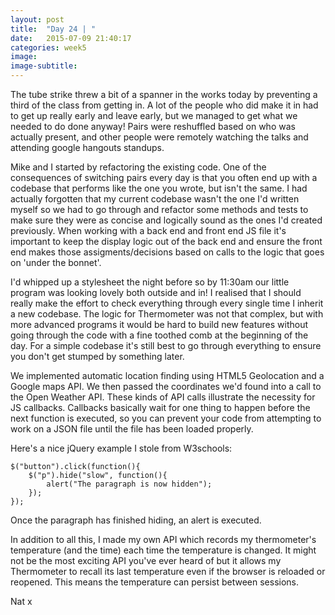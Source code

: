 ```yaml
---
layout: post
title:  "Day 24 | "
date:   2015-07-09 21:40:17
categories: week5
image: 
image-subtitle: 
---
```


The tube strike threw a bit of a spanner in the works today by preventing a third of the class from getting in. A lot of the people who did make it in had to get up really early and leave early, but we managed to get what we needed to do done anyway! Pairs were reshuffled based on who was actually present, and other people were remotely watching the talks and attending google hangouts standups.

Mike and I started by refactoring the existing code. One of the consequences of switching pairs every day is that you often end up with a codebase that performs like the one you wrote, but isn't the same. I had actually forgotten that my current codebase wasn't the one I'd written myself so we had to go through and refactor some methods and tests to make sure they were as concise and logically sound as the ones I'd created previously. When working with a back end and front end JS file it's important to keep the display logic out of the back end and ensure the front end makes those assigments/decisions based on calls to the logic that goes on 'under the bonnet'. 

I'd whipped up a stylesheet the night before so by 11:30am our little program was looking lovely both outside and in! I realised that I should really make the effort to check everything through every single time I inherit a new codebase. The logic for Thermometer was not that complex, but with more advanced programs it would be hard to build new features without going through the code with a fine toothed comb at the beginning of the day. For a simple codebase it's still best to go through everything to ensure you don't get stumped by something later. 

We implemented automatic location finding using HTML5 Geolocation and a Google maps API. We then passed the coordinates we'd found into a call to the Open Weather API. These kinds of API calls illustrate the necessity for JS callbacks. Callbacks basically wait for one thing to happen before the next function is executed, so you can prevent your code from attempting to work on a JSON file until the file has been loaded properly.

Here's a nice jQuery example I stole from W3schools:

	$("button").click(function(){
	    $("p").hide("slow", function(){
	        alert("The paragraph is now hidden");
	    });
	});

Once the paragraph has finished hiding, an alert is executed.

In addition to all this, I made my own API which records my thermometer's temperature (and the time) each time the temperature is changed. It might not be the most exciting API you've ever heard of but it allows my Thermometer to recall its last temperature even if the browser is reloaded or reopened. This means the temperature can persist between sessions. 

Nat x
